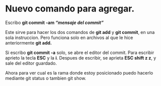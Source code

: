 # Nuevo comando para agregar.

Escribo **git commit -am *“mensaje del commit”***

Este sirve para hacer los dos comandos de **git add** y **git commit**, en una sola instruccion. Pero funciona solo en archivos al que le hice anteriormente **git add.**

Si escribo **git commit -a** solo, se abre el editor del commit. Para escribir aprieto la tecla **ESC** y la **i**.
Despues de escribir, se aprieta **ESC shift z z**, y sale del editor guardado.

Ahora para ver cual es la rama donde estoy posicionado puedo hacerlo mediante git status o tambien  git show.